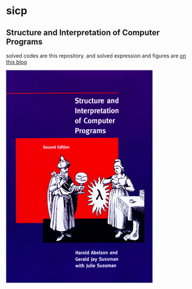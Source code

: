 sicp
====

## Structure and Interpretation of Computer Programs

solved codes are this repository. 
and solved expression and figures are [on this blog](http://naoiwata.blogspot.jp/search/label/sicp)

![Alt text](img.jpg)
